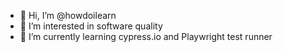- 👋 Hi, I’m @howdoilearn
- 👀 I’m interested in software quality
- 🌱 I’m currently learning cypress.io and Playwright test runner

<!---
howdoilearn/howdoilearn is a ✨ special ✨ repository because its `README.md` (this file) appears on your GitHub profile.
You can click the Preview link to take a look at your changes.
--->

